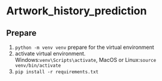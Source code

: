 # Artwork_history_prediction

## Prepare
1. `python -m venv venv` prepare for the virtual environment
2. activate virtual environment.<br/> Windows:`venv\Scripts\activate`, MacOS or Linux:`source venv/bin/activate`
3. `pip install -r requirements.txt`